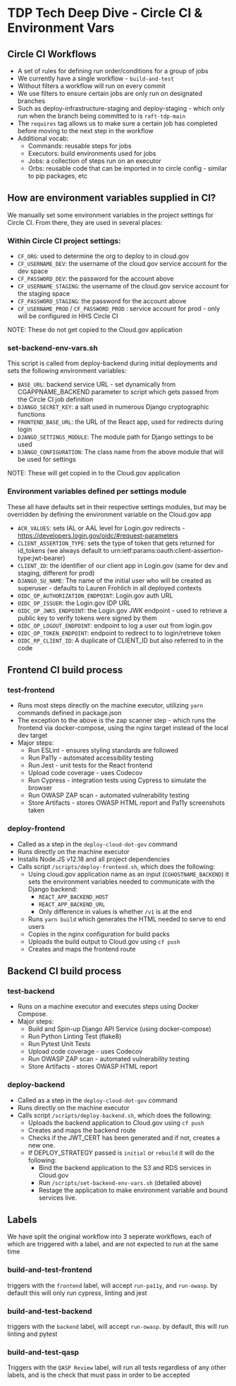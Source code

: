 # TDP Tech Deep Dive - Circle CI & Environment Vars

## Circle CI Workflows
* A set of rules for defining run order/conditions for a group of jobs
* We currently have a single workflow - `build-and-test`
* Without filters a workflow will run on every commit
* We use filters to ensure certain jobs are only run on designated branches
* Such as deploy-infrastructure-staging and deploy-staging - which only run when the branch being committed to is `raft-tdp-main`
* The `requires` tag allows us to make sure a certain job has completed before moving to the next step in the workflow
* Additional vocab:
    * Commands: reusable steps for jobs
    * Executors: build environments used for jobs
    * Jobs: a collection of steps run on an executor
    * Orbs: reusable code that can be imported in to circle config - similar to pip packages, etc

## How are environment variables supplied in CI?
We manually set some environment variables in the project settings for Circle CI. From there, they are used in several places:

### Within Circle CI project settings:
* `CF_ORG`: used to determine the org to deploy to in cloud.gov
* `CF_USERNAME_DEV`: the username of the cloud.gov service account for the dev space
* `CF_PASSWORD_DEV`: the password for the account above
* `CF_USERNAME_STAGING`: the username of the cloud.gov service account for the staging space
* `CF_PASSWORD_STAGING`: the password for the account above
* `CF_USERNAME_PROD` / `CF_PASSWORD_PROD` : service account for prod - only will be configured in HHS Circle CI

NOTE: These do not get copied to the Cloud.gov application

### set-backend-env-vars.sh
This script is called from deploy-backend during initial deployments and sets the following environment variables:
* `BASE_URL`: backend service URL - set dynamically from CGAPPNAME_BACKEND parameter to script which gets passed from the Circle CI job definition
* `DJANGO_SECRET_KEY`: a salt used in numerous Django cryptographic functions
* `FRONTEND_BASE_URL`: the URL of the React app, used for redirects during login
* `DJANGO_SETTINGS_MODULE`: The module path for Django settings to be used
* `DJANGO_CONFIGURATION`: The class name from the above module that will be used for settings

NOTE: These will get copied in to the Cloud.gov application

### Environment variables defined per settings module
These all have defaults set in their respective settings modules, but may be overridden by defining the environment variable on the Cloud.gov app
* `ACR_VALUES`: sets IAL or AAL level for Login.gov redirects - https://developers.login.gov/oidc/#request-parameters
* `CLIENT_ASSERTION_TYPE`: sets the type of token that gets returned for id_tokens (we always default to urn:ietf:params:oauth:client-assertion-type:jwt-bearer)
* `CLIENT_ID`: the identifier of our client app in Login.gov (same for dev and staging, different for prod)
* `DJANGO_SU_NAME`: The name of the initial user who will be created as superuser - defaults to Lauren Frohlich in all deployed contexts
* `OIDC_OP_AUTHORIZATION_ENDPOINT`: Login.gov auth URL
* `OIDC_OP_ISSUER`: the Login.gov IDP URL
* `OIDC_OP_JWKS_ENDPOINT`: the Login.gov JWK endpoint - used to retrieve a public key to verify tokens were signed by them
* `OIDC_OP_LOGOUT_ENDPOINT`: endpoint to log a user out from login.gov
* `OIDC_OP_TOKEN_ENDPOINT`: endpoint to redirect to to login/retrieve token
* `OIDC_RP_CLIENT_ID`: A duplicate of CLIENT_ID but also referred to in the code


## Frontend CI build process

### test-frontend
* Runs most steps directly on the machine executor, utilizing `yarn` commands defined in package.json
* The exception to the above is the zap scanner step - which runs the frontend via docker-compose, using the nginx target instead of the local dev target
* Major steps:
    * Run ESLint - ensures styling standards are followed
    * Run Pa11y - automated accessibility testing
    * Run Jest - unit tests for the React frontend
    * Upload code coverage - uses Codecov
    * Run Cypress - integration tests using Cypress to simulate the browser
    * Run OWASP ZAP scan - automated vulnerability testing
    * Store Artifacts - stores OWASP HTML report and Pa11y screenshots taken

### deploy-frontend
* Called as a step in the `deploy-cloud-dot-gov` command
* Runs directly on the machine executor
* Installs Node.JS v12.18 and all project dependencies
* Calls script `/scripts/deploy-frontend.sh`, which does the following:
    * Using cloud.gov application name as an input (`CGHOSTNAME_BACKEND`) it sets the environment variables needed to communicate with the Django backend:
        * `REACT_APP_BACKEND_HOST`
        * `REACT_APP_BACKEND_URL`
        * Only difference in values is whether `/v1` is at the end
    * Runs `yarn build` which generates the HTML needed to serve to end users
    * Copies in the nginx configuration for build packs
    * Uploads the build output to Cloud.gov using `cf push`
    * Creates and maps the frontend route

## Backend CI build process

### test-backend
* Runs on a machine executor and executes steps using Docker Compose.
* Major steps:
    * Build and Spin-up Django API Service (using docker-compose)
    * Run Python Linting Test (flake8)
    * Run Pytest Unit Tests
    * Upload code coverage - uses Codecov
    * Run OWASP ZAP scan - automated vulnerability testing
    * Store Artifacts - stores OWASP HTML report

### deploy-backend
* Called as a step in the `deploy-cloud-dot-gov` command
* Runs directly on the machine executor
* Calls script `/scripts/deploy-backend.sh`, which does the following:
    * Uploads the backend application to Cloud.gov using `cf push`
    * Creates and maps the backend route
    * Checks if the JWT_CERT has been generated and if not, creates a new one.
    * If DEPLOY_STRATEGY passed is `initial` or `rebuild` it will do the following:
        * Bind the backend application to the S3 and RDS services in Cloud.gov
        * Run `/scripts/set-backend-env-vars.sh` (detailed above)
        * Restage the application to make environment variable and bound services live.

## Labels

We have split the original workflow into 3 seperate workflows, each of which are triggered with a label, and are not expected to run at the same time

### build-and-test-frontend

triggers with the `frontend` label, will accept `run-pa11y`, and `run-owasp`.
by default this will only run cypress, linting and jest

### build-and-test-backend 

triggers with the `backend` label, will accept `run-owasp`. 
by default, this will run linting and pytest

### build-and-test-qasp

Triggers with the `QASP Review` label, will run all tests regardless of any other labels, and is the check that must pass in order to be accepted
